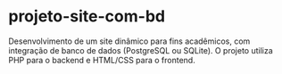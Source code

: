 # projeto-site-com-bd
Desenvolvimento de um site dinâmico para fins acadêmicos, com integração de banco de dados (PostgreSQL ou SQLite). O projeto utiliza PHP para o backend e HTML/CSS para o frontend.
